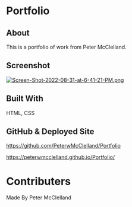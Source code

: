 # Portfolio

## About
This is a portfolio of work from Peter McClelland.

## Screenshot
[![Screen-Shot-2022-08-31-at-6-41-21-PM.png](https://i.postimg.cc/qR3yCJsL/Screen-Shot-2022-08-31-at-6-41-21-PM.png)](https://postimg.cc/WFshBPfF)

## Built With
HTML, CSS

## GitHub & Deployed Site
https://github.com/PeterwMcClelland/Portfolio

https://peterwmcclelland.github.io/Portfolio/

# Contributers
Made By Peter McClelland